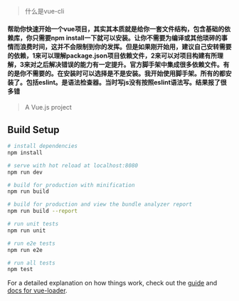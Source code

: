 > 什么是vue-cli
#### 帮助你快速开始一个vue项目，其实其本质就是给你一套文件结构，包含基础的依赖库，你只需要npm install一下就可以安装。让你不需要为编译或其他琐碎的事情而浪费时间，这并不会限制到你的发挥。但是如果刚开始用，建议自己安转需要的依赖，1来可以理解package.json项目依赖文件，2来可以对项目构建有所理解，3来对之后解决错误的能力有一定提升。官方脚手架中集成很多依赖文件。有的是你不需要的。在安装时可以选择是不是安装。我开始使用脚手架。所有的都安装了。包括eslint。是语法检查器。当时写js没有按照eslint语法写。结果报了很多错

> A Vue.js project

## Build Setup

``` bash
# install dependencies
npm install

# serve with hot reload at localhost:8080
npm run dev

# build for production with minification
npm run build

# build for production and view the bundle analyzer report
npm run build --report

# run unit tests
npm run unit

# run e2e tests
npm run e2e

# run all tests
npm test
```

For a detailed explanation on how things work, check out the [guide](http://vuejs-templates.github.io/webpack/) and [docs for vue-loader](http://vuejs.github.io/vue-loader).
